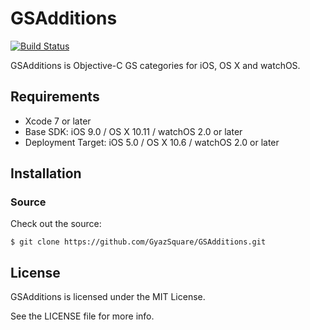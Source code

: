GSAdditions
===========
[![Build Status](https://travis-ci.org/GyazSquare/GSAdditions.svg?branch=master)](https://travis-ci.org/GyazSquare/GSAdditions)

GSAdditions is Objective-C GS categories for iOS, OS X and watchOS.

## Requirements

* Xcode 7 or later
* Base SDK: iOS 9.0 / OS X 10.11 / watchOS 2.0 or later
* Deployment Target: iOS 5.0 / OS X 10.6 / watchOS 2.0 or later

## Installation

### Source

Check out the source:

```shell
$ git clone https://github.com/GyazSquare/GSAdditions.git
```

## License

GSAdditions is licensed under the MIT License.

See the LICENSE file for more info.
